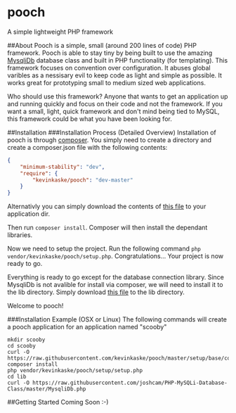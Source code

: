 # pooch
A simple lightweight PHP framework

##About
Pooch is a simple, small (around 200 lines of code) PHP framework. Pooch is able to stay tiny by being built to use the amazing 
[MysqliDb](https://github.com/joshcam/PHP-MySQLi-Database-Class) database class and built in PHP functionality (for templating). 
This framework focuses on convention over configuration. It abuses global varibles as a nessisary evil to keep code as light and 
simple as possible. It works great for prototyping small to medium sized web applications.

Who should use this framework? Anyone that wants to get an application up and running quickly and focus on their code and not the 
framework. If you want a small, light, quick framework and don't mind being tied to MySQL, this framework could be what you have been 
looking for.

##Installation
###Installation Process (Detailed Overview)
Installation of pooch is through [composer](https://getcomposer.org). You simply need to create a directory and create a composer.json file with the following 
contents:
```json
{
	"minimum-stability": "dev",
	"require": {
		"kevinkaske/pooch": "dev-master"
	}
}
```
Alternativly you can simply download the contents of [this file](https://raw.githubusercontent.com/kevinkaske/pooch/master/setup/base/composer.json) 
to your application dir.

Then run `composer install`. Composer will then install the dependant libraries.

Now we need to setup the project. Run the following command `php vendor/kevinkaske/pooch/setup.php`. Congratulations... Your 
project is now ready to go. 

Everything is ready to go except for the database connection library. Since MysqliDb is not avalible for install via composer, 
we will need to install it to the lib directory. Simply download 
[this file](https://raw.githubusercontent.com/joshcam/PHP-MySQLi-Database-Class/master/MysqliDb.php) to the lib directory.

Welcome to pooch! 

###Installation Example (OSX or Linux)
The following commands will create a pooch application for an application named "scooby"
```shell
mkdir scooby
cd scooby
curl -O https://raw.githubusercontent.com/kevinkaske/pooch/master/setup/base/composer.json
composer install
php vendor/kevinkaske/pooch/setup/setup.php
cd lib
curl -O https://raw.githubusercontent.com/joshcam/PHP-MySQLi-Database-Class/master/MysqliDb.php
```

##Getting Started
Coming Soon :-)